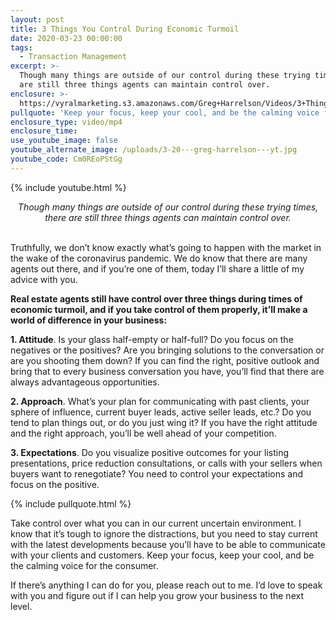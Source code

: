 ```yaml
---
layout: post
title: 3 Things You Control During Economic Turmoil
date: 2020-03-23 00:00:00
tags:
  - Transaction Management
excerpt: >-
  Though many things are outside of our control during these trying times, there
  are still three things agents can maintain control over.
enclosure: >-
  https://vyralmarketing.s3.amazonaws.com/Greg+Harrelson/Videos/3+Things+You+Control+During+Economic+Turmoil.mp4
pullquote: 'Keep your focus, keep your cool, and be the calming voice for the consumer.'
enclosure_type: video/mp4
enclosure_time:
use_youtube_image: false
youtube_alternate_image: /uploads/3-20---greg-harrelson---yt.jpg
youtube_code: Cm0REoPStGg
---
```


{% include youtube.html %}

<center><em>Though many things are outside of our control during these trying times, there are still three things agents can maintain control over.</em></center>

<br>Truthfully, we don’t know exactly what’s going to happen with the market in the wake of the coronavirus pandemic. We do know that there are many agents out there, and if you’re one of them, today I’ll share a little of my advice with you.

**Real estate agents still have control over three things during times of economic turmoil, and if you take control of them properly, it’ll make a world of difference in your business:**

**1\. Attitude**. Is your glass half-empty or half-full? Do you focus on the negatives or the positives? Are you bringing solutions to the conversation or are you shooting them down? If you can find the right, positive outlook and bring that to every business conversation you have, you’ll find that there are always advantageous opportunities.

**2\. Approach**. What’s your plan for communicating with past clients, your sphere of influence, current buyer leads, active seller leads, etc.? Do you tend to plan things out, or do you just wing it? If you have the right attitude and the right approach, you’ll be well ahead of your competition.

**3\. Expectations**. Do you visualize positive outcomes for your listing presentations, price reduction consultations, or calls with your sellers when buyers want to renegotiate? You need to control your expectations and focus on the positive.

{% include pullquote.html %}

Take control over what you can in our current uncertain environment. I know that it’s tough to ignore the distractions, but you need to stay current with the latest developments because you’ll have to be able to communicate with your clients and customers. Keep your focus, keep your cool, and be the calming voice for the consumer.

If there’s anything I can do for you, please reach out to me. I’d love to speak with you and figure out if I can help you grow your business to the next level.